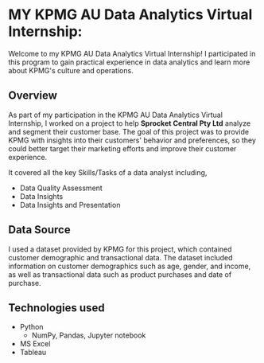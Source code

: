 # MY KPMG AU Data Analytics Virtual Internship:
Welcome to my KPMG AU Data Analytics Virtual Internship! I participated in this program to gain practical experience in data analytics and learn more about KPMG's culture and operations.
## Overview
As part of my participation in the KPMG AU Data Analytics Virtual Internship, I worked on a project to help **Sprocket Central Pty Ltd** analyze and segment their customer base. The goal of this project was to provide KPMG with insights into their customers' behavior and preferences, so they could better target their marketing efforts and improve their customer experience.

It covered all the key Skills/Tasks of a data analyst including,
  * Data Quality Assessment
  * Data Insights 
  * Data Insights and Presentation

## Data Source
I used a dataset provided by KPMG for this project, which contained customer demographic and transactional data. The dataset included information on customer demographics such as age, gender, and income, as well as transactional data such as product purchases and date of purchase.

## Technologies used
  * Python
      - NumPy, Pandas, Jupyter notebook
  * MS Excel
  * Tableau


